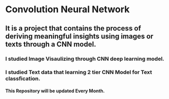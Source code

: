 # Convolution Neural Network
## It is a project that contains the process of deriving meaningful insights using images or texts through a CNN model.

### I studied Image Visaulizing through CNN deep learning model.
### I studied Text data that learning 2 tier CNN Model for Text classfication.
#### This Repository will be updated Every Month. 
